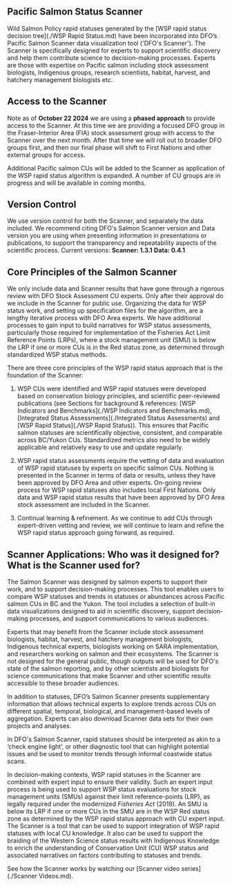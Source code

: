 <br>

## Pacific Salmon Status Scanner

Wild Salmon Policy rapid statuses generated by the [WSP rapid status decision tree](./WSP Rapid Status.md) have been incorporated into DFO’s Pacific Salmon Scanner data visualization tool ('DFO's Scanner'). The Scanner is specifically designed for experts to support scientific discovery and help them contribute science to decision-making processes. Experts are those with expertise on Pacific salmon including stock assessment biologists, Indigenous groups, research scientists, habitat, harvest, and hatchery management biologists etc.

## Access to the Scanner
Note as of **October 22 2024** we are using a **phased approach** to provide access to the Scanner. At this time we are providing a focused DFO group in the Fraser-Interior Area (FIA) stock assessment group with access to the Scanner over the next month. After that time we will roll out to broader DFO groups first, and then our final phase will shift to First Nations and other external groups for access.

Additional Pacific salmon CUs will be added to the Scanner as application of the WSP rapid status algorithm is expanded. A number of CU groups are in progress and will be available in coming months.

## Version Control
We use version control for both the Scanner, and separately the data included. We recommend citing DFO's Salmon Scanner version and Data version you are using when presenting information in presentations or publications, to support the transparency and repeatability aspects of the scientific process.
Current versions:
**Scanner: 1.3.1**
**Data: 0.4.1**

## Core Principles of the Salmon Scanner
We only include data and Scanner results that have gone through a rigorous review with DFO Stock Assessment CU experts. Only after their approval do we include in the Scanner for public use. Organizing the data for WSP status work, and setting up specification files for the algorithm, are a lengthy iterative process with DFO Area experts. We have additional processes to gain input to build narratives for WSP status assessments, particularly those required for implementation of the Fisheries Act Limit Reference Points (LRPs), where a stock management unit (SMU) is below the LRP if one or more CUs is in the Red status zone, as determined through standardized WSP status methods.

There are three core principles of the WSP rapid status approach that is the foundation of the Scanner:

1. WSP CUs were identified and WSP rapid statuses were developed based on conservation biology principles, and scientific peer-reviewed publications (see Sections for background & references: [WSP Indicators and Benchmarks](./WSP Indicators and Benchmarks.md), [Integrated Status Assessments](./Integrated Status Assessments) and [WSP Rapid Status](./WSP Rapid Status)). This ensures that Pacific salmon statuses are scientifically objective, consistent, and comparable across BC/Yukon CUs. Standardized metrics also need to be widely applicable and relatively easy to use and update regularly.

2. WSP rapid status assessments require the vetting of data and evaluation of WSP rapid statuses by experts on specific salmon CUs. Nothing is presented in the Scanner in terms of data or results, unless they have been approved by DFO Area and other experts. On-going review process for WSP rapid statuses also includes local First Nations. Only data and WSP rapid status results that have been approved by DFO Area stock assessment are included in the Scanner.

3. Continual learning & refinement. As we continue to add CUs through expert-driven vetting and review, we will continue to learn and refine the WSP rapid status approach going forward, as required.

## Scanner Applications: Who was it designed for? What is the Scanner used for?
The Salmon Scanner was designed by salmon experts to support their work, and to support decision-making processes. This tool enables users to compare WSP statuses and trends in statuses or abundances across Pacific salmon CUs in BC and the Yukon. The tool includes a selection of built-in data visualizations designed to aid in scientific discovery, support decision-making processes, and support communications to various audiences. 

Experts that may benefit from the Scanner include stock assessment biologists, habitat, harvest, and hatchery management biologists, Indigenous technical experts, biologists working on SARA implementation, and researchers working on salmon and their ecosystems. The Scanner is not designed for the general public, though outputs will be used for DFO's state of the salmon reporting, and by other scientists and biologists for science communications that make Scanner and other scientific results accessible to these broader audiences.

In addition to statuses, DFO’s Salmon Scanner presents supplementary information that allows technical experts to explore trends across CUs on different spatial, temporal, biological, and management-based levels of aggregation. Experts can also download Scanner data sets for their own projects and analyses.

In DFO's Salmon Scanner, rapid statuses should be interpreted as akin to a ‘check engine light’, or other diagnostic tool that can highlight potential issues and be used to monitor trends through informal coastwide status scans. 

In decision-making contexts, WSP rapid statuses in the Scanner are combined with expert input to ensure their validity. Such an expert input process is being used to support WSP status evaluations for stock management units (SMUs) against their limit reference-points (LRP), as legally required under the modernized _Fisheries Act_ (2019). An SMU is below its LRP if one or more CUs in the SMU are in the WSP Red status zone as determined by the WSP rapid status approach with CU expert input. The Scanner is a tool that can be used to support integration of WSP rapid statuses with local CU knowledge. It also can be used to support the braiding of the Western Science status results with Indigenous Knowledge to enrich the understanding of Conservation Unit (CU) WSP status and associated narratives on factors contributing to statuses and trends. 

See how the Scanner works by watching our [Scanner video series](./Scanner Videos.md).
